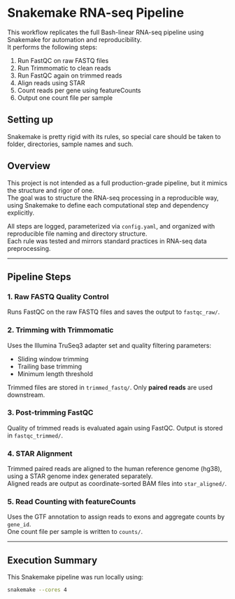 # Snakemake RNA-seq Pipeline

This workflow replicates the full Bash-linear RNA-seq pipeline using Snakemake for automation and reproducibility.  
It performs the following steps:

1. Run FastQC on raw FASTQ files
2. Run Trimmomatic to clean reads
3. Run FastQC again on trimmed reads
4. Align reads using STAR
5. Count reads per gene using featureCounts
6. Output one count file per sample

## Setting up
Snakemake is pretty rigid with its rules, so special care should be taken to folder, directories, sample names and such. 
## Overview

This project is not intended as a full production-grade pipeline, but it mimics the structure and rigor of one.  
The goal was to structure the RNA-seq processing in a reproducible way, using Snakemake to define each computational step and dependency explicitly.

All steps are logged, parameterized via `config.yaml`, and organized with reproducible file naming and directory structure.  
Each rule was tested and mirrors standard practices in RNA-seq data preprocessing.

---

## Pipeline Steps

### 1. Raw FASTQ Quality Control

Runs FastQC on the raw FASTQ files and saves the output to `fastqc_raw/`.

### 2. Trimming with Trimmomatic

Uses the Illumina TruSeq3 adapter set and quality filtering parameters:
- Sliding window trimming
- Trailing base trimming
- Minimum length threshold

Trimmed files are stored in `trimmed_fastq/`. Only **paired reads** are used downstream.

### 3. Post-trimming FastQC

Quality of trimmed reads is evaluated again using FastQC. Output is stored in `fastqc_trimmed/`.

### 4. STAR Alignment

Trimmed paired reads are aligned to the human reference genome (hg38), using a STAR genome index generated separately.  
Aligned reads are output as coordinate-sorted BAM files into `star_aligned/`.

### 5. Read Counting with featureCounts

Uses the GTF annotation to assign reads to exons and aggregate counts by `gene_id`.  
One count file per sample is written to `counts/`.

---

## Execution Summary

This Snakemake pipeline was run locally using:

```bash
snakemake --cores 4
